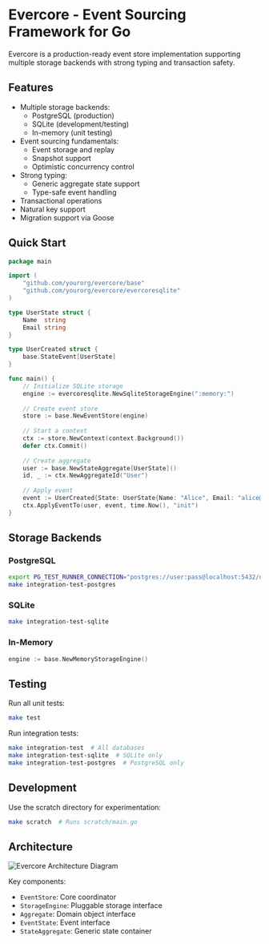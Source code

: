 # Evercore - Event Sourcing Framework for Go

Evercore is a production-ready event store implementation supporting multiple storage backends with strong typing and transaction safety.

## Features

- Multiple storage backends:
  - PostgreSQL (production)
  - SQLite (development/testing)
  - In-memory (unit testing)
- Event sourcing fundamentals:
  - Event storage and replay
  - Snapshot support
  - Optimistic concurrency control
- Strong typing:
  - Generic aggregate state support
  - Type-safe event handling
- Transactional operations
- Natural key support
- Migration support via Goose

## Quick Start

```go
package main

import (
	"github.com/yourorg/evercore/base"
	"github.com/yourorg/evercore/evercoresqlite"
)

type UserState struct {
	Name  string
	Email string
}

type UserCreated struct {
	base.StateEvent[UserState]
}

func main() {
	// Initialize SQLite storage
	engine := evercoresqlite.NewSqliteStorageEngine(":memory:")
	
	// Create event store
	store := base.NewEventStore(engine)
	
	// Start a context
	ctx := store.NewContext(context.Background())
	defer ctx.Commit()
	
	// Create aggregate
	user := base.NewStateAggregate[UserState]()
	id, _ := ctx.NewAggregateId("User")
	
	// Apply event
	event := UserCreated{State: UserState{Name: "Alice", Email: "alice@example.com"}}
	ctx.ApplyEventTo(user, event, time.Now(), "init")
}
```

## Storage Backends

### PostgreSQL
```bash
export PG_TEST_RUNNER_CONNECTION="postgres://user:pass@localhost:5432/db?sslmode=disable"
make integration-test-postgres
```

### SQLite
```bash
make integration-test-sqlite
```

### In-Memory
```go
engine := base.NewMemoryStorageEngine()
```

## Testing

Run all unit tests:
```bash
make test
```

Run integration tests:
```bash
make integration-test  # All databases
make integration-test-sqlite  # SQLite only
make integration-test-postgres  # PostgreSQL only
```

## Development

Use the scratch directory for experimentation:
```bash
make scratch  # Runs scratch/main.go
```

## Architecture

![Evercore Architecture Diagram](docs/architecture.png)

Key components:
- `EventStore`: Core coordinator
- `StorageEngine`: Pluggable storage interface
- `Aggregate`: Domain object interface
- `EventState`: Event interface
- `StateAggregate`: Generic state container

